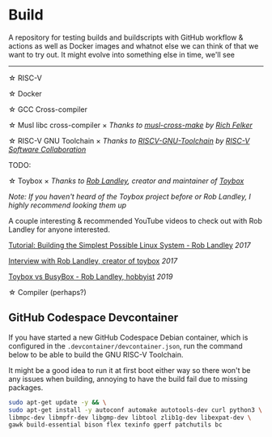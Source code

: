 # Build
A repository for testing builds and buildscripts with GitHub workflow & actions as well as Docker images and whatnot else we can think of that we want to try out. It might evolve into something else in time, we'll see

---

☆ RISC-V

☆ Docker

☆ GCC Cross-compiler

☆ Musl libc cross-compiler × _Thanks to [musl-cross-make][musl-cross-make] by [Rich Felker][richfelker]_

☆ RISC-V GNU Toolchain × _Thanks to [RISCV-GNU-Toolchain][riscv-gnu-toolchain] by [RISC-V Software Collaboration][riscv-collab]_

[musl-cross-make]: https://github.com/richfelker/musl-cross-make

[richfelker]: https://github.com/richfelker

[riscv-gnu-toolchain]: https://github.com/riscv-collab/riscv-gnu-toolchain

[riscv-collab]: https://github.com/riscv-collab

TODO:

☆ Toybox × _Thanks to [Rob Landley][landley], creator and maintainer of [Toybox][toybox]_

_Note: If you haven't heard of the Toybox project before or Rob Landley, I highly recommend looking them up_

<!-- LINKS -->

[toybox]: https://github.com/landley/toybox

[landley]: https://github.com/landley

<!-- LINKS END -->

A couple interesting & recommended YouTube videos to check out with Rob Landley for anyone interested. 

[Tutorial: Building the Simplest Possible Linux System - Rob Landley][simple-linux] _2017_

[Interview with Rob Landley, creator of toybox][interview-2017] _2017_

[Toybox vs BusyBox - Rob Landley, hobbyist][seminarium-2019] _2019_

<!-- LINKS -->

[simple-linux]: https://www.youtube.com/watch?v=Sk9TatW9ino

[interview-2017]: https://www.youtube.com/watch?v=j7kk-_uuRFc

[seminarium-2019]: https://www.youtube.com/watch?v=MkJkyMuBm3g

<!-- LINKS END -->

☆ Compiler (perhaps?)

## GitHub Codespace Devcontainer

If you have started a new GitHub Codespace Debian container, which is configured in the `.devcontainer/devcontainer.json`, run the command below to be able to build the GNU RISC-V Toolchain. 

It might be a good idea to run it at first boot either way so there won't be any issues when building, annoying to have the build fail due to missing packages. 

```bash
sudo apt-get update -y && \
sudo apt-get install -y autoconf automake autotools-dev curl python3 \
libmpc-dev libmpfr-dev libgmp-dev libtool zlib1g-dev libexpat-dev \
gawk build-essential bison flex texinfo gperf patchutils bc
```
